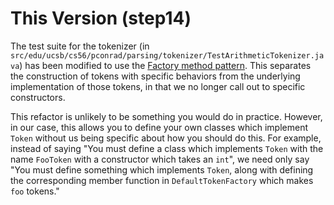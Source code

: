 # This Version (step14) #

The test suite for the tokenizer (in `src/edu/ucsb/cs56/pconrad/parsing/tokenizer/TestArithmeticTokenizer.java`) has been modified to use the [Factory method pattern](https://en.wikipedia.org/wiki/Factory_method_pattern).
This separates the construction of tokens with specific behaviors from the underlying implementation of those tokens, in that we no longer call out to specific constructors.

This refactor is unlikely to be something you would do in practice.
However, in our case, this allows you to define your own classes which implement `Token` without us being specific about how you should do this.
For example, instead of saying "You must define a class which implements `Token` with the name `FooToken` with a constructor which takes an `int`", we need only say "You must define something which implements `Token`, along with defining the corresponding member function in `DefaultTokenFactory` which makes `foo` tokens."


